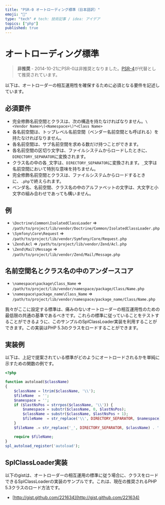 ```yaml
---
title: "PSR-0 オートローディング標準（日本語訳）"
emoji: "🐘"
type: "tech" # tech: 技術記事 / idea: アイデア
topics: ["php"]
published: true
---
```


オートローディング標準<!-- Autoloading Standard -->
====================

<!-- > **Deprecated** - As of 2014-10-21 PSR-0 has been marked as deprecated. [PSR-4] is now recommended as an alternative. -->
> **非推奨** - 2014-10-21にPSR-0は非推奨となりました。[PSR-4]が代替として推奨されています。

[PSR-4]: https://www.php-fig.org/psr/psr-4/

以下は、オートローダーの相互運用性を確保するために必須となる要件を記述しています。<!-- The following describes the mandatory requirements that must be adhered to for autoloader interoperability. -->

必須要件<!-- Mandatory -->
---------

* 完全修飾名前空間とクラスは、次の構造を持たなければなりません。`\<Vendor Name>\(<Namespace>\)*<Class Name>`<!-- * A fully-qualified namespace and class must have the following structure `\<Vendor Name>\(<Namespace>\)*<Class Name>` -->
* 各名前空間は、トップレベル名前空間（ベンダー名前空間とも呼ばれる）を持たなければなりません。<!-- * Each namespace must have a top-level namespace ("Vendor Name"). -->
* 各名前空間は、サブ名前空間を求める数だけ持つことができます。<!-- * Each namespace can have as many sub-namespaces as it wishes. -->
* 各名前空間の区切り文字は、ファイルシステムからロードしたときに、`DIRECTORY_SEPARATOR`に変換されます。<!-- * Each namespace separator is converted to a `DIRECTORY_SEPARATOR` when loading from the file system. -->
* クラス名の中の各`_`文字は、`DIRECTORY_SEPARATOR`に変換されます。`_`文字は名前空間において特別な意味を持ちません。<!-- * Each `_` character in the CLASS NAME is converted to a `DIRECTORY_SEPARATOR`. The `_` character has no special meaning in the namespace. -->
* 完全修飾名前空間とクラスは、ファイルシステムからロードするときに、`.php`で終えられます。<!-- * The fully-qualified namespace and class are suffixed with `.php` when loading from the file system. -->
* ベンダ名、名前空間、クラス名の中のアルファベットの文字は、大文字と小文字の組み合わせであっても構いません。<!-- * Alphabetic characters in vendor names, namespaces, and class names may be of any combination of lower case and upper case. -->

例<!-- Examples -->
--------

* `\Doctrine\Common\IsolatedClassLoader` => `/path/to/project/lib/vendor/Doctrine/Common/IsolatedClassLoader.php`
* `\Symfony\Core\Request` => `/path/to/project/lib/vendor/Symfony/Core/Request.php`
* `\Zend\Acl` => `/path/to/project/lib/vendor/Zend/Acl.php`
* `\Zend\Mail\Message` => `/path/to/project/lib/vendor/Zend/Mail/Message.php`

名前空間名とクラス名の中のアンダースコア<!-- Underscores in Namespaces and Class Names -->
-----------------------------------------

* `\namespace\package\Class_Name` => `/path/to/project/lib/vendor/namespace/package/Class/Name.php`
* `\namespace\package_name\Class_Name` => `/path/to/project/lib/vendor/namespace/package_name/Class/Name.php`

我々がここに設定する標準は、痛みのないオートローダーの相互運用性のための最低限の共通の基準であるべきです。これらの標準に従っていることをテストすることができるように、このサンプルのSplClassLoader実装を利用することができます。この実装はPHP 5.3のクラスをロードすることができます。<!-- The standards we set here should be the lowest common denominator for painless autoloader interoperability. You can test that you are following these standards by utilizing this sample SplClassLoader implementation which is able to load PHP 5.3 classes. -->

実装例<!-- Example Implementation -->
----------------------

以下は、上記で提案されている標準がどのようにオートロードされるかを単純に示すための関数の例です。<!-- Below is an example function to simply demonstrate how the above proposed standards are autoloaded. -->

```php
<?php

function autoload($className)
{
    $className = ltrim($className, '\\');
    $fileName  = '';
    $namespace = '';
    if ($lastNsPos = strrpos($className, '\\')) {
        $namespace = substr($className, 0, $lastNsPos);
        $className = substr($className, $lastNsPos + 1);
        $fileName  = str_replace('\\', DIRECTORY_SEPARATOR, $namespace) . DIRECTORY_SEPARATOR;
    }
    $fileName .= str_replace('_', DIRECTORY_SEPARATOR, $className) . '.php';

    require $fileName;
}
spl_autoload_register('autoload');
```

SplClassLoader実装<!-- SplClassLoader Implementation -->
-----------------------------

以下のgistは、オートローダーの相互運用の標準に従う場合に、クラスをロードできるSplClassLoaderの実装のサンプルです。これは、現在の推奨されるPHP 5.3クラスのロード方法です。<!-- The following gist is a sample SplClassLoader implementation that can load your classes if you follow the autoloader interoperability standards proposed above. It is the current recommended way to load PHP 5.3 classes that follow these standards. -->

* [http://gist.github.com/221634](http://gist.github.com/221634)
